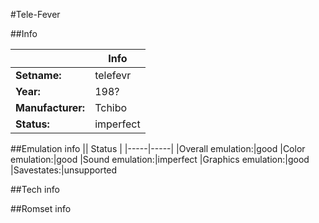 #Tele-Fever

##Info

||Info|
|-----|-----|
|**Setname:**|telefevr
|**Year:**|198?
|**Manufacturer:**|Tchibo
|**Status:**|imperfect

##Emulation info
|| Status |
|-----|-----|
|Overall emulation:|good
|Color emulation:|good
|Sound emulation:|imperfect
|Graphics emulation:|good
|Savestates:|unsupported

##Tech info

##Romset info

<!--- START OF EDITED COMMENT DO NOT TOUCH TEXT ABOVE-->
